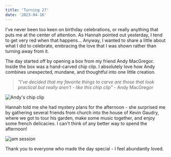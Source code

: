 ```yaml
---
title: 'Turning 27'
date: '2023-04-16'
---
```


I've never been too keen on birthday celebrations, or really anything that puts me at the center of attention.  As Hannah pointed out yesterday, I tend to get very red when that happens...  Anyway, I wanted to share a little about what I did to celebrate, embracing the love that I was shown rather than turning away from it.

The day started off by opening a box from my friend Andy MacGregor.  Inside the box was a hand-carved chip clip.  I absolutely love how Andy combines unexpected, mundane, and thoughtful into one little creation.

> *"I've decided that my favorite things to carve are those that look practical but really aren't - like this chip clip"* - Andy MacGregor

![Andy's chip clip](/images/posts/bday-2023/chip-clip.jpg)

Hannah told me she had mystery plans for the afternoon - she surprised me by gathering several friends from church into the house of Kevin Gaudry, where we got to tour his garden, make some music together, and enjoy some french delicacies.  I can't think of any better way to spend the afternoon!

![jam session](/images/posts/bday-2023/bday-jam.jpg)

Thank you to everyone who made the day special - I feel abundantly loved.